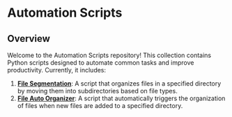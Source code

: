 # Automation Scripts

## Overview
Welcome to the Automation Scripts repository! This collection contains Python scripts designed to automate common tasks and improve productivity. Currently, it includes:

1. [**File Segmentation**](file_segmentation/): A script that organizes files in a specified directory by moving them into subdirectories based on file types.
2. [**File Auto Organizer**](file_auto_organizer): A script that automatically triggers the organization of files when new files are added to a specified directory.
